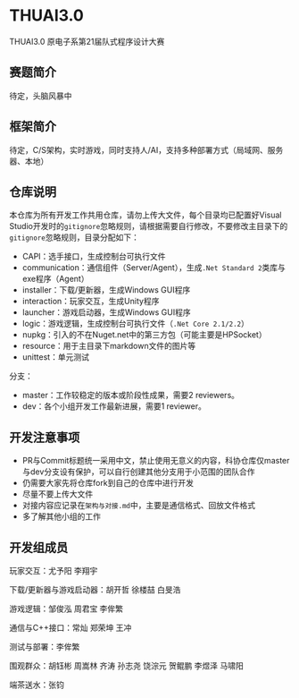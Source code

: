 # THUAI3.0
THUAI3.0 原电子系第21届队式程序设计大赛

## 赛题简介

待定，头脑风暴中

## 框架简介

待定，C/S架构，实时游戏，同时支持人/AI，支持多种部署方式（局域网、服务器、本地）

## 仓库说明

本仓库为所有开发工作共用仓库，请勿上传大文件，每个目录均已配置好Visual Studio开发时的`gitignore`忽略规则，请根据需要自行修改，不要修改主目录下的`gitignore`忽略规则，目录分配如下：

- CAPI：选手接口，生成控制台可执行文件
- communication：通信组件（Server/Agent），生成`.Net Standard 2`类库与exe程序（Agent）
- installer：下载/更新器，生成Windows GUI程序
- interaction：玩家交互，生成Unity程序
- launcher：游戏启动器，生成Windows GUI程序
- logic：游戏逻辑，生成控制台可执行文件（`.Net Core 2.1/2.2`）
- nupkg：引入的不在Nuget.net中的第三方包（可能主要是HPSocket）
- resource：用于主目录下markdown文件的图片等
- unittest：单元测试

分支：
- master：工作较稳定的版本或阶段性成果，需要2 reviewers。
- dev：各个小组开发工作最新进展，需要1 reviewer。

## 开发注意事项
- PR与Commit标题统一采用中文，禁止使用无意义的内容，科协仓库仅master与dev分支设有保护，可以自行创建其他分支用于小范围的团队合作
- 仍需要大家先将仓库fork到自己的仓库中进行开发
- 尽量不要上传大文件
- 对接内容应记录在`架构与对接.md`中，主要是通信格式、回放文件格式
- 多了解其他小组的工作

## 开发组成员

玩家交互：尤予阳 李翔宇

下载/更新器与游戏启动器：胡开哲 徐楼喆 白旻浩

游戏逻辑：邹俊泓 周君宝 李侔繁

通信与C++接口：常灿 郑荣坤 王冲

测试与部署：李侔繁

围观群众：胡钰彬 周嵩林 齐涛 孙志尧 饶淙元 贺鲲鹏 李煜泽 马啸阳

端茶送水：张钧 

 